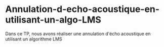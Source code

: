 # Annulation-d-echo-acoustique-en-utilisant-un-algo-LMS
Dans ce TP, nous avons réaliser une annulation d'écho acoustique en utilisant un algorithme LMS
